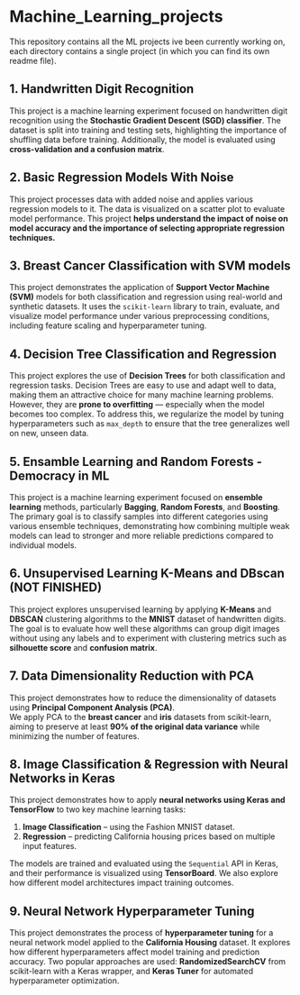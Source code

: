 # Machine_Learning_projects
This repository contains all the ML projects ive been currently working on, each directory contains a single project (in which you can find its own readme file).  

## 1. Handwritten Digit Recognition

This project is a machine learning experiment focused on handwritten digit recognition using the **Stochastic Gradient Descent (SGD) classifier**. The dataset is split into training and testing sets, highlighting the importance of shuffling data before training. Additionally, the model is evaluated using **cross-validation and a confusion matrix**.

## 2. Basic Regression Models With Noise

This project processes data with added noise and applies various regression models to it. The data is visualized on a scatter plot to evaluate model performance.
This project **helps understand the impact of noise on model accuracy and the importance of selecting appropriate regression techniques.**

## 3. Breast Cancer Classification with SVM models

This project demonstrates the application of **Support Vector Machine (SVM)** models for both classification and regression using real-world and synthetic datasets. It uses the `scikit-learn` library to train, evaluate, and visualize model performance under various preprocessing conditions, including feature scaling and hyperparameter tuning.

## 4. Decision Tree Classification and Regression
This project explores the use of **Decision Trees** for both classification and regression tasks. Decision Trees are easy to use and adapt well to data, making them an attractive choice for many machine learning problems. However, they are **prone to overfitting** — especially when the model becomes too complex. To address this, we regularize the model by tuning hyperparameters such as `max_depth` to ensure that the tree generalizes well on new, unseen data. 

## 5. Ensamble Learning and Random Forests - Democracy in ML
This project is a machine learning experiment focused on **ensemble learning** methods, particularly **Bagging**, **Random Forests**, and **Boosting**. The primary goal is to classify samples into different categories using various ensemble techniques, demonstrating how combining multiple weak models can lead to stronger and more reliable predictions compared to individual models.

## 6. Unsupervised Learning K-Means and DBscan (NOT FINISHED)
This project explores unsupervised learning by applying **K-Means** and **DBSCAN** clustering algorithms to the **MNIST** dataset of handwritten digits.  The goal is to evaluate how well these algorithms can group digit images without using any labels and to experiment with clustering metrics such as **silhouette score** and **confusion matrix**.

## 7. Data Dimensionality Reduction with PCA
This project demonstrates how to reduce the dimensionality of datasets using **Principal Component Analysis (PCA)**.  
We apply PCA to the **breast cancer** and **iris** datasets from scikit-learn, aiming to preserve at least **90% of the original data variance** while minimizing the number of features.

## 8. Image Classification & Regression with Neural Networks in Keras
This project demonstrates how to apply **neural networks using Keras and TensorFlow** to two key machine learning tasks:
1. **Image Classification** – using the Fashion MNIST dataset.
2. **Regression** – predicting California housing prices based on multiple input features.

The models are trained and evaluated using the `Sequential` API in Keras, and their performance is visualized using **TensorBoard**. We also explore how different model architectures impact training outcomes.


## 9. Neural Network Hyperparameter Tuning
This project demonstrates the process of **hyperparameter tuning** for a neural network model applied to the **California Housing** dataset. It explores how different hyperparameters affect model training and prediction accuracy. Two popular approaches are used: **RandomizedSearchCV** from scikit-learn with a Keras wrapper, and **Keras Tuner** for automated hyperparameter optimization.